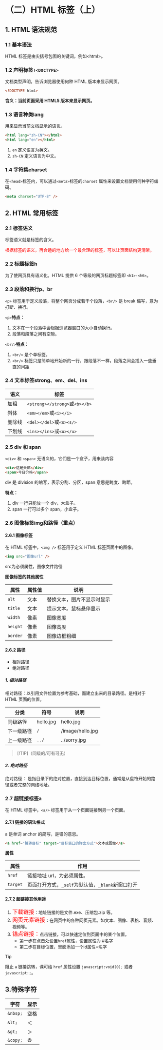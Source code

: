 # （二）HTML 标签（上）

## 1. HTML 语法规范

### 1.1 基本语法

 HTML 标签是由尖括号包围的关键词，例如\<html>。

### 1.2 声明标签`!<DOCTYPE>`

 文档类型声明，告诉浏览器使用何种 HTML 版本来显示网页。

```html
<!DOCTYPE html>
```
**含义：当前页面采用 HTML5 版本来显示网页。**
### 1.3 语言种类lang
用来显示当前文档显示的语言。
```html
<html lang="zh-CN"></html>
<html lang="en"></html>

```
1. `en` 定义语言为英文。
2. `zh-CN` 定义语言为中文。

### 1.4 字符集charset 
在`<head>`标签内，可以通过`<meta>`标签的`charset` 属性来设置文档使用何种字符编码。

```html
<meta charset="UTF-8" />
```

## 2. HTML 常用标签

### 2.1 标签语义

标签语义就是标签的含义。

<font color=red>根据标签的语义，再合适的地方给一个最合理的标签，可以让页面结构更清晰。</font>

### 2.2 标题标签h

为了使网页具有语义化，HTML 提供 6 个等级的网页标题标签即 `<h1>-<h6>`。

### 2.3 段落和换行p、br

`<p>` 标签用于定义段落，将整个网页分成若干个段落，`<br/>` 是 break 缩写，意为打断、换行。

`<p>`**特点：**

1. 文本在一个段落中会根据浏览器窗口的大小自动换行。
2. 段落和段落之间有空隙。

`<br/>`**特点：**

1. `<br/>` 是个单标签。
2. `<br/>` 标签只是简单地开始新的一行，跟段落不一样，段落之间会插入一些垂直的间距

### 2.4 文本标签strong、em、del、ins

| 语义   | 标签                           | 
| ------ | ------------------------------|
| 加粗   | `<strong></strong>`或`<b></b>` | 
| 斜体   | `<em></em>`或`<i></i>`         | 
| 删除线 | `<del></del>`或`<s><s/>`       | 
| 下划线 | `<ins></ins>`或`<u></u>`       | 
### 2.5 div 和 span 

`<div>` 和 `<span>` 无语义的，它们是一个盒子，用来装内容

```html
<div>这是头部</div>
<span>今日价格</span>
```

div 是 division 的缩写，表示分割、分区，span 意思是跨度、跨距。

**特点：**

1. div 一行只能放一个 div，大盒子。
2. span 一行可以多个 span，小盒子。

### 2.6 图像标签img和路径（重点）

#### 2.6.1 图像标签

在 HTML 标签中，`<img />` 标签用于定义 HTML 标签页面中的图像。

```html
<img src="图像url" />
```
src为必须属性，图像文件路径

**图像标签的其他属性**

| 属性     | 属性值   | 说明                             |
| -------- | -------- | -------------------------------- |
| `alt`    | 文本     | 替换文本，图片不显示时显示 |
| `title`  | 文本     | 提示文本。鼠标悬停显示 |
| `width`  | 像素     | 图像宽度                         |
| `height` | 像素     | 图像高度                         |
| `border` | 像素     | 图像边框粗细                     |

#### 2.6.2 路径

- 相对路径
- 绝对路径

##### 1. 相对路径

相对路径：以引用文件位置为参考基础，而建立出来的目录路径。是相对于 HTML 页面的位置。

| 分类       | 符号  | 说明                 |
| ---------- | ----- | -------------------- |
| 同级路径   |   hello.jpg    | hello.jpg |
| 下一级路径 | `/`   | /image/hello.jpg |
| 上一级路径 | `../` |  ../sorry.jpg|
> [!TIP]（同级的/可有可无）

##### 2. 绝对路径

绝对路径： 是指目录下的绝对位置，直接到达目标位置，通常是从盘符开始的路径或者完整的网络地址。

### 2.7 超链接标签a

在 HTML 标签中，`<a/>` 标签用于从一个页面链接到另一个页面。

#### 2.7.1 链接的语法格式

a 是单词 anchor 的简写，是锚的意思。

```html
<a href="跳转目标" target="目标窗口的弹出方式">文本或图像</a>
```

**属性**

| 属性     | 作用                                                        |
| -------- | ----------------------------------------------------------- |
| `href`   | 链接地址 url，为必须属性。                              |
| `target` | 页面打开方式，`_self`为默认值，`_blank`新窗口打开 |

#### 2.7.2 超链接其他用途


1. <font color=red size=4>下载链接</font>：地址链接的是文件.exe、压缩包.zip 等。
2. <font color=red size=4>网页元素链接</font>：在网页中的各种网页元素。如文本、图像、表格、音频、视频等。
3. <font color=red size=4>锚点链接：</font>点击链接，可以快速定位到页面中的某个位置。
   - 第一步在点击处设置`href`属性，设置属性为 #名字
   - 第二步在目标位置，里面添加一个id属性=名字

> [!TIP]
> 阻止 `a` 链接跳转，课可给 `href` 属性设置 `javascript:void(0);` 或者 `javascript:;`。

## 3.特殊字符


| 字符       | 显示   |
| ---------- | ------ |
| `&nbsp;`   | 空格   |
| `&lt;`     | ＜     |
| `&gt;`     | ＞     |
| `&copy;` | &copy; |

